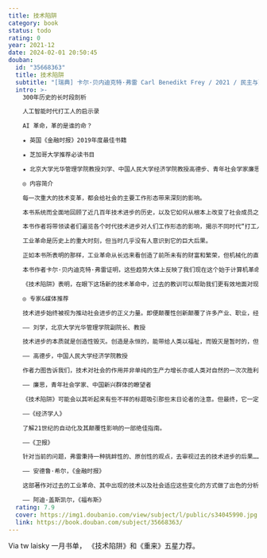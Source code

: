 ```yaml
---
title: 技术陷阱
category: book
status: todo
rating: 0
year: 2021-12
date: 2024-02-01 20:50:45
douban:
  id: "35668363"
  title: 技术陷阱
  subtitle: "[瑞典] 卡尔·贝内迪克特·弗雷 Carl Benedikt Frey / 2021 / 民主与建设出版社"
  intro: >-
    300年历史的长时段剖析

    人工智能时代打工人的启示录

    AI 革命，革的是谁的命？

    ★ 英国《金融时报》2019年度最佳书籍

    ★ 芝加哥大学推荐必读书目

    ★ 北京大学光华管理学院教授刘学、中国人民大学经济学院教授高德步、青年社会学家廉思重磅推荐

    ◎ 内容简介

    每一次重大的技术变革，都会给社会的主要工作形态带来深刻的影响。

    本书系统而全面地回顾了近几百年技术进步的历史，以及它如何从根本上改变了社会成员之间的经济和政治权力分配。

    本书作者将带领读者们遍览各个时代技术进步对人们工作形态的影响，揭示不同时代“打工人”的处境，并最终将目光转向未来，试图分析当前的AI革命将对我们的工作造成何种影响，以及我们该如何做出应对。作者力图说明，技术进步对收入造成何种影响，将决定人们对它的态度。

    工业革命是历史上的重大时刻，但当时几乎没有人意识到它的巨大后果。

    正如本书所表明的那样，工业革命从长远来看创造了前所未有的财富和繁荣，但机械化的直接后果对大量人口来说是毁灭性的。中等收入岗位减少，工资停滞不前，劳动收入占比下降，利润激增，经济不平等加剧。

    本书作者卡尔·贝内迪克特·弗雷证明，这些趋势大体上反映了我们现在这个始于计算机革命的自动化时代的趋势。正如工业革命最终为社会带来非同寻常的利益一样，人工智能系统也有潜力做到这一点。

    《技术陷阱》表明，在眼下这场新的技术革命中，过去的教训可以帮助我们更有效地面对现在的状况。

    ◎ 专家&媒体推荐

    技术进步始终被视为推动社会进步的正义力量。即便颠覆性创新颠覆了许多产业、职业，经济学家依旧坚信，这是社会进步不可避免的代价。本书透过漫长的历史镜头，聚焦到“取代技术”对社会结构、经济结构的冲击，揭示了技术进步并不完美的一面，并对相关政策进行反思，值得反复研读。

    —— 刘学，北京大学光华管理学院副院长、教授

    技术进步的本质就是创造性毁灭。创造是永恒的，能带给人类以福祉，而毁灭是暂时的，但也会给社会带来撕裂性伤痛。这种伤痛正是“技术陷阱”的根源。……技术进步是永恒的，但也需要“间歇”，而我们也需要在“间歇”中思考。《技术陷阱》正是这种思考。

    —— 高德步，中国人民大学经济学院教授

    作者力图告诉我们，技术对社会的作用并非单纯的生产力增长亦或人类对自然的一次次胜利，而是呈现出更复杂的劳动分工的变化、生活方式的改变、政治力量的更迭乃至国际关系的调整。……本书不仅是一部技术变革史，更是一部社会分层史、劳工演进史和制度变迁史。对中国的现代化进程而言，如何处理好技术引发的短期变量和长期变量，本书带给我们的启发和思考无疑是极为深刻的。

    —— 廉思，青年社会学家、中国新兴群体的瞭望者

    《技术陷阱》可能会以其听起来有些不祥的标题吸引那些末日论者的注意。但最终，它一定会让每一个读过它的人振奋起来。

    ——《经济学人》

    了解21世纪的自动化及其颠覆性影响的一部绝佳指南。

    ——《卫报》

    针对当前的问题，弗雷秉持一种挑衅性的、原创性的观点，去审视过去的技术进步的后果……他的工作，向着批量生产和人工智能迈出了一大步。

    —— 安德鲁·希尔，《金融时报》

    这部著作对过去的工业革命、其中出现的技术以及社会适应这些变化的方式做了出色的分析。

    —— 阿迪·盖斯凯尔，《福布斯》
  rating: 7.9
  cover: https://img1.doubanio.com/view/subject/l/public/s34045990.jpg
  link: https://book.douban.com/subject/35668363/
---
```


Via tw laisky 一月书单，
《技术陷阱》和《重来》五星力荐。
